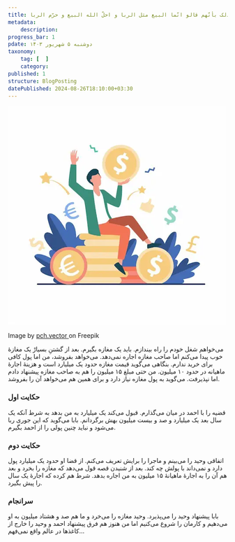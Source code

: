 ```yaml
---
title: ذلک بأنّهم قالو انّما البیع مثل الربا و احلّ الله البیع و حرّم الربا
metadata:
    description:
progress_bar: 1
pdate: دوشنبه ۵ شهریور ۱۴۰۳
taxonomy:
    tag: [  ]
    category: 
published: 1
structure: BlogPosting
datePublished: 2024-08-26T18:10:00+03:30
---
```


![ مردی که از به دست آوردن پول بیش‌تر خوش‌حال است ](happy-businessman-earning-money-illustration.webp)

<div class="align-center">
Image by <a href="https://www.freepik.com/free-vector/happy-businessman-earning-money-illustration_8271028.htm"> pch.vector </a> on Freepik
</div>

می‌خواهم شغل خودم را راه بیندازم. باید یک مغازه بگیرم. بعد از گشتنِ بسیارْ یک مغازهٔ خوب پیدا می‌کنم اما صاحب مغازه اجاره نمی‌دهد. می‌خواهد بفروشد، من اما پول کافی برای خرید ندارم. بنگاهی می‌گوید قیمت مغازه حدود یک میلیارد است و هزینهٔ اجارهٔ ماهیانه در حدود ۱۰ میلیون. من حتی مبلغ ۱۵ میلیون را هم به صاحب مغازه پیشنهاد دادم اما نپذیرفت. می‌گوید به پول مغازه نیاز دارد و برای همین هم می‌خواهد آن را بفروشد.

### حکایت اول

قضیه را با احمد در میان می‌گذارم. قبول می‌کند یک میلیارد به من بدهد به شرط آنکه یک سال بعد یک میلیارد و صد و بیست میلیون بهش برگردانم. بابا می‌گوید که این جوری ربا می‌شود و نباید چنین پولی را از احمد بگیرم.


### حکایت دوم

اتفاقی وحید را می‌بینم و ماجرا را برایش تعریف می‌کنم. از قضا او حدود یک میلیارد پول دارد و نمی‌داند با پولش چه کند. بعد از شنیدن قصه قول می‌دهد که مغازه را بخرد و بعد هم آن را به اجارهٔ ماهیانهٔ ۱۵ میلیون به من اجاره بدهد. شرط هم کرده که اجارهٔ یک سال را پیش بگیرد.


### سرانجام

بابا پیشنهاد وحید را می‌پذیرد. وحید مغازه را می‌خرد و ما هم صد و هشتاد میلیون به او می‌دهیم و کارمان را شروع می‌کنیم اما من هنوز هم فرق پیشنهاد احمد و وحید را خارج از کاغذ‌ها در عالم واقع نمی‌فهم…